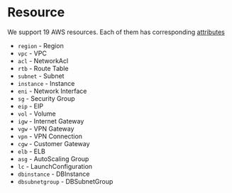 # Resource
We support 19 AWS resources. Each of them has corresponding [attributes](./resource_attributes.md)

- `region` - Region
- `vpc` - VPC
- `acl` - NetworkAcl
- `rtb` - Route Table
- `subnet` - Subnet
- `instance` - Instance
- `eni` - Network Interface
- `sg` - Security Group
- `eip` - EIP
- `vol` - Volume
- `igw` - Internet Gateway
- `vgw` - VPN Gateway
- `vpn` - VPN Connection
- `cgw` - Customer Gateway
- `elb` - ELB
- `asg` - AutoScaling Group
- `lc` - LaunchConfiguration
- `dbinstance` - DBInstance
- `dbsubnetgroup` - DBSubnetGroup